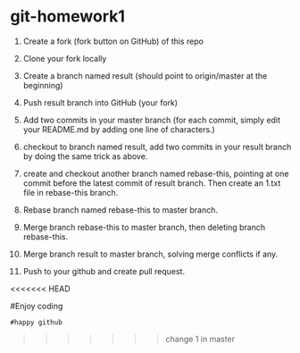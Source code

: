 # git-homework1
1. Create a fork (fork button on GitHub) of this repo

2. Clone your fork locally

3. Create a branch named result (should point to origin/master at the beginning)

4. Push result branch into GitHub (your fork)

5. Add two commits in your master branch (for each commit, simply edit your README.md by adding one line of characters.)

6. checkout to branch named result, add two commits in your result branch by doing the same trick as above.

7. create and checkout another branch named rebase-this, pointing at one commit before the latest commit of result branch. Then create an 1.txt file in rebase-this branch.

8. Rebase branch named rebase-this to master branch.

9. Merge branch rebase-this to master branch, then deleting branch rebase-this.

10. Merge branch result to master branch, solving merge conflicts if any.

11. Push to your github and create pull request.

<<<<<<< HEAD

 #Enjoy coding

    #happy github
>>>>>>> change 1 in master


